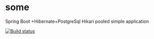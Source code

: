 # some
Spring Boot +Hibernate+PostgreSql Hikari pooled simple application

[![Build status](https://travis-ci.org/stoxa/some.svg?master)](https://travis-ci.org/stoxa)
